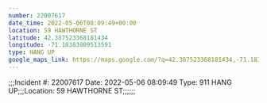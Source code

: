 ```yaml
---
number: 22007617
date_time: 2022-05-06T08:09:49+00:00
location: 59 HAWTHORNE ST
latitude: 42.387523368181434
longitude: -71.18383809513591
type: HANG UP
google_maps_link: https://maps.google.com/?q=42.387523368181434,-71.18383809513591
---
```


;;;Incident #: 22007617  Date: 2022-05-06 08:09:49   Type: 911 HANG UP;;;Location: 59 HAWTHORNE ST;;;;;;
